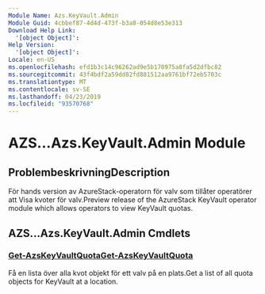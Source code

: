 ```yaml
---
Module Name: Azs.KeyVault.Admin
Module Guid: 4cbbef87-4d4d-473f-b3a8-054d8e53e313
Download Help Link:
  '[object Object]': 
Help Version:
  '[object Object]': 
Locale: en-US
ms.openlocfilehash: efd1b3c14c96262ad9e5b170975a8fa5d2dfbc82
ms.sourcegitcommit: 43f4bdf2a59dd82fd881512aa9761bf72eb5703c
ms.translationtype: MT
ms.contentlocale: sv-SE
ms.lasthandoff: 04/23/2019
ms.locfileid: "93570768"
---
```

# <span data-ttu-id="7a38e-101">AZS...</span><span class="sxs-lookup"><span data-stu-id="7a38e-101">Azs.KeyVault.Admin Module</span></span>
## <span data-ttu-id="7a38e-102">Problembeskrivning</span><span class="sxs-lookup"><span data-stu-id="7a38e-102">Description</span></span>
<span data-ttu-id="7a38e-103">För hands version av AzureStack-operatorn för valv som tillåter operatörer att Visa kvoter för valv.</span><span class="sxs-lookup"><span data-stu-id="7a38e-103">Preview release of the AzureStack KeyVault operator module which allows operators to view KeyVault quotas.</span></span>

## <span data-ttu-id="7a38e-104">AZS...</span><span class="sxs-lookup"><span data-stu-id="7a38e-104">Azs.KeyVault.Admin Cmdlets</span></span>
### [<span data-ttu-id="7a38e-105">Get-AzsKeyVaultQuota</span><span class="sxs-lookup"><span data-stu-id="7a38e-105">Get-AzsKeyVaultQuota</span></span>](Get-AzsKeyVaultQuota.md)
<span data-ttu-id="7a38e-106">Få en lista över alla kvot objekt för ett valv på en plats.</span><span class="sxs-lookup"><span data-stu-id="7a38e-106">Get a list of all quota objects for KeyVault at a location.</span></span>

